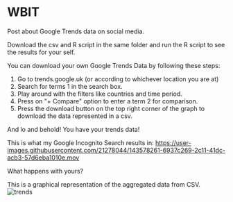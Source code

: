 # WBIT

Post about Google Trends data on social media.

Download the csv and R script in the same folder and run the R script to see the results for your self. 

You can download your own Google Trends Data by following these steps:
1) Go to trends.google.uk (or according to whichever location you are at)
2) Search for terms 1 in the search box. 
3) Play around with the filters like countries and time period. 
4) Press on "+ Compare" option to enter a term 2 for comparison. 
5) Press the download button on the top right corner of the graph to download the data represented in a csv. 

And lo and behold! You have your trends data! 

This is what my Google Incognito Search results in:
https://user-images.githubusercontent.com/21278044/143578261-6937c269-2c11-41dc-acb3-57d6eba1010e.mov

What happens with yours?

This is a graphical representation of the aggregated data from CSV. 
![trends](https://user-images.githubusercontent.com/21278044/143578314-d51e6e50-b0a3-4144-b18d-8fbc0c554f61.png)
